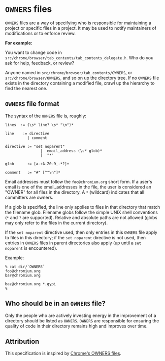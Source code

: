 # `OWNERS` files

`OWNERS` files are a way of specifying who is responsible for maintaining a project or specific files in a project. It may be used to notify maintainers of modifications or to enforce review.

**For example:**

You want to change code in `src/chrome/browser/tab_contents/tab_contents_delegate.h`. Who do you ask for help, feedback, or review?

Anyone named in `src/chrome/browser/tab_contents/OWNERS`, or `src/chrome/browser/OWNERS`, and so on up the directory tree. If no `OWNERS` file exists in the directory containing a modified file, crawl up the hierarchy to find the nearest one.

## `OWNERS` file format

The syntax of the `OWNERS` file is, roughly:

```
lines  := (\s* line? \s* "\n")*

line    := directive
          | comment

directive := "set noparent"
                |  email_address (\s* glob)*
                |  "*"

glob      := [a-zA-Z0-9_-*?]+

comment   := "#" [^"\n"]*
```

Email addresses must follow the `foo@chromium.org` short form. If a user's email is one of the email_addresses in the file, the user is considered an "OWNER" for all files in the directory. A `*` (wildcard) indicates that all committers are owners.

If a glob is specified, the line only applies to files in that directory that match the filename glob. Filename globs follow the simple UNIX shell conventions (`*` and `?` are supported). Relative and absolute paths are not allowed (globs may only refer to the files in the current directory).

If the `set noparent` directive used, then only entries in this `OWNERS` file apply to files in this directory; if the `set noparent` directive is not used, then entries in `OWNERS` files in parent directories also apply (up until a `set noparent` is encountered).

Example:

```
% cat dir/`OWNERS`
foo@chromium.org
bar@chromium.org

baz@chromium.org *.gypi
%
```

## Who should be in an `OWNERS` file?

Only the people who are actively investing energy in the improvement of a directory should be listed as `OWNERS`. `OWNERS` are responsible for ensuring the quality of code in their directory remains high and improves over time.

## Attribution

This specification is inspired by [Chrome's OWNERS files](https://www.chromium.org/developers/owners-files).
